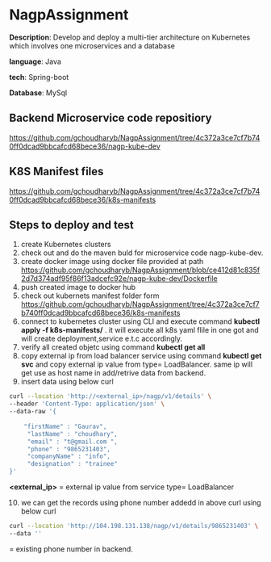 # NagpAssignment
**Description**: Develop and deploy a multi-tier architecture on Kubernetes which involves one
microservices and a database

**language**: Java

**tech**: Spring-boot

**Database**: MySql

## Backend Microservice code repositiory

https://github.com/gchoudharyb/NagpAssignment/tree/4c372a3ce7cf7b740ff0dcad9bbcafcd68bece36/nagp-kube-dev


## K8S Manifest files

https://github.com/gchoudharyb/NagpAssignment/tree/4c372a3ce7cf7b740ff0dcad9bbcafcd68bece36/k8s-manifests


## Steps to deploy and test

1. create Kubernetes clusters
2. check out and do the maven buld for microservice code nagp-kube-dev.
3. create docker image using docker file provided at path https://github.com/gchoudharyb/NagpAssignment/blob/ce412d81c835f2d7d374adf95f86f13adcefc92e/nagp-kube-dev/Dockerfile
4. push created image to docker hub
5. check out kubernets manifest folder form https://github.com/gchoudharyb/NagpAssignment/tree/4c372a3ce7cf7b740ff0dcad9bbcafcd68bece36/k8s-manifests
6. connect to kubernetes cluster using CLI and execute command **kubectl apply -f k8s-manifests/** . it will execute all k8s yaml flile in one got and will create deployment,service e.t.c accordingly.
7. verify all created objetc using command **kubectl get all**
8. copy external ip from load balancer service using command **kubectl get svc** and copy external ip value from type= LoadBalancer. same ip will get use as host name in add/retrive data from backend.
9. insert data using below curl

```bash
curl --location 'http://<external_ip>/nagp/v1/details' \
--header 'Content-Type: application/json' \
--data-raw '{
    
	"firstName" : "Gaurav",
	 "lastName" : "choudhary",
	 "email" : "t@gmail.com ",
	 "phone" : "9865231403",
	 "companyName" : "info",
	 "designation" : "trainee"
}'
```
**<external_ip>** = external ip value from service type= LoadBalancer


10. we can get the records using phone number addedd in above curl using below curl
```bash
curl --location 'http://104.198.131.138/nagp/v1/details/9865231403' \
--data ''
```

<phone> = existing phone number in backend.

